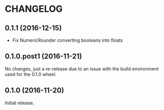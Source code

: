 # CHANGELOG

## 0.1.1 (2016-12-15)

 - Fix NumericRounder converting booleans into floats

## 0.1.0.post1 (2016-11-21)

No changes, just a re-release due to an issue with the build environment used for the 0.1.0 wheel.

## 0.1.0 (2016-11-20)

Initial release.
